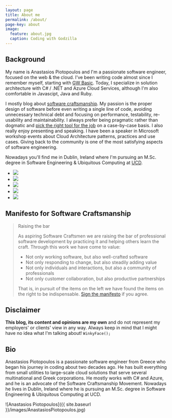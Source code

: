 ```yaml
---
layout: page
title: About me
permalink: /about/
page-key: about
image:
  feature: about.jpg
  caption: Coding with Godzilla
---
```


## Background

My name is Anastasios Piotopoulos and I'm a passionate software engineer, focused on the web & the cloud. I've been writing code almost since I remember myself, starting with [GW Basic](https://en.wikipedia.org/wiki/GW-BASIC). Today, I specialize in solution architecture with C# / .NET and Azure Cloud Services, although I'm also comfortable in Javascipt, Java and Ruby. 

I mostly blog about [software craftsmanship](https://en.wikipedia.org/wiki/Software_craftsmanship). My passion is the proper design of software before even writing a single line of code, avoiding unnecessary technical debt and focusing on performance, testability, re-usability and maintainability. I always prefer being pragmatic rather than dogmatic and [pick the right tool for the job](http://c2.com/cgi/wiki?PickTheRightToolForTheJob) on a case-by-case basis. I also really enjoy presenting and speaking. I have been a speaker in Microsoft workshop events about Cloud Architecture patterns, practices and use cases. Giving back to the community is one of the most satisfying aspects of software engineering. 

Nowadays you'll find me in Dublin, Ireland where I'm pursuing an M.Sc. degree in Software Engineering & Ubiquitous Computing at [UCD](http://www.ucd.ie/).

<ul class="list-inline gallery">
	<li>
		<a href="{{ site.baseurl }}/images/1911702_10203144371437762_1399533886_n.jpg" class="image-popup mfp-with-zoom" title="Presenting at GWAB Athens 2014">
			<img src="{{ site.baseurl }}/images/1911702_10203144371437762_1399533886_n-150x150.jpg" />
		</a>
	</li>
	<li>
		<a href="{{ site.baseurl }}/images/DSCN6650.jpg" class="image-popup mfp-with-zoom" title="Presenting at GWAB Athens 2014">
			<img src="{{ site.baseurl }}/images/DSCN6650-150x150.jpg" />
		</a>
	</li>
	<li>
		<a href="{{ site.baseurl }}/images/20140612_195041.jpg" class="image-popup mfp-with-zoom" title="Presenting at Patterns and Practices for the Cloud Event, Athens 2014">
			<img src="{{ site.baseurl }}/images/20140612_195041-150x150.jpg" />
		</a>
	</li>
	<li>
		<a href="{{ site.baseurl }}/images/10461621_10204160249869197_1374694601253781239_n.jpg" class="image-popup mfp-with-zoom" title="Presenting at Patterns and Practices for the Cloud Event, Athens 2014">
			<img src="{{ site.baseurl }}/images/10461621_10204160249869197_1374694601253781239_n_150x150.png" />
		</a>
	</li>
	<li>
		<a href="{{ site.baseurl }}/images/10359500_10205500520815133_6051871685517638110_n.jpg" class="image-popup mfp-with-zoom" title="Presenting The Lean Startup book review, Dublin 2015">
			<img src="{{ site.baseurl }}/images/10359500_10205500520815133_6051871685517638110_n_150x150.png" />
		</a>
	</li>
</ul>

## Manifesto for Software Craftsmanship
> Raising the bar
> 
> As aspiring Software Craftsmen we are raising the bar of professional software development by practicing it and helping others learn the craft. Through this work we have come to value:
>
> - Not only working software, but also well-crafted software
> - Not only responding to change, but also steadily adding value
> - Not only individuals and interactions, but also a community of professionals
> - Not only customer collaboration, but also productive partnerships
>
> That is, in pursuit of the items on the left we have found the items on the right to be indispensable.
> [Sign the manifesto](http://manifesto.softwarecraftsmanship.org/) if you agree.

## Disclaimer

**This blog, its content and opinions are my own** and do not represent my employers' or clients' view in any way. Always keep in mind that I might have no idea what I'm talking about! `WinkyFace();`

## Bio
Anastasios Piotopoulos is a passionate software engineer from Greece who began his journey in coding about two decades ago. He has built everything from small utilities to large-scale cloud solutions that serve several multinational and Greek corporations. He mostly works with C# and Azure, and he is an advocate of the Software Craftsmanship Movement. Nowadays he lives in Dublin, Ireland where he is pursuing an M.Sc. degree in Software Engineering & Ubiquitous Computing at UCD.

![Anastasios Piotopoulos]({{ site.baseurl }}/images/AnastasiosPiotopoulos.jpg)